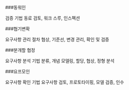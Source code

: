 ###동워인

검증 기법
동료 검토, 워크 스루, 인스펙션

###협기변확

요구사항 관리 절차
협상, 기준선, 변경 관리, 확인 및 검증

###분개할 협정

요구사항 분석 기법
분류, 개념 모델링, 할당, 협상, 정형 분석

###요프모인

요구사항 확인 기법
요구사항 검토, 프로토타이핑, 모델 검증, 인수 

